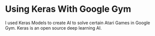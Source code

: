 # Using Keras With Google Gym
I used Keras Models to create AI to solve certain Atari Games in Google Gym. Keras is an open source deep learning AI. 
